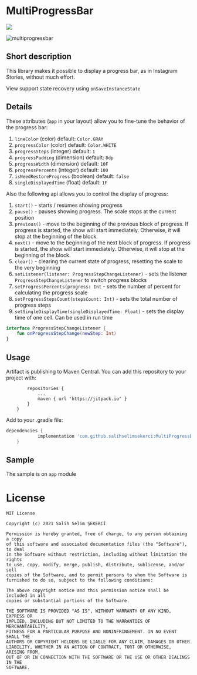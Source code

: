 # MultiProgressBar
[![](https://jitpack.io/v/salihselimsekerci/MultiProgressBar.svg)](https://jitpack.io/#salihselimsekerci/MultiProgressBar)


![multiprogressbar](https://user-images.githubusercontent.com/53614606/109932377-24ae0b00-7cdb-11eb-9b52-87fc160b4d2e.gif)


## Short description

This library makes it possible to display a progress bar, as in Instagram Stories, without much effort.

View support state recovery using `onSaveInstanceState`

## Details

These attributes (`app` in your layout) allow you to fine-tune the behavior of the progress bar:

1. `lineColor` (color) default: `Color.GRAY`
1. `progressColor` (color) default: `Color.WHITE`
1. `progressSteps` (integer) default: `1`
1. `progressPadding` (dimension) default: `8dp`
1. `progressWidth` (dimension) default: `10F`
1. `progressPercents` (integer) default: `100`
1. `isNeedRestoreProgress` (boolean) default: `false`
1. `singleDisplayedTime` (float) default: `1F`

Also the following api allows you to control the display of progress:

1. `start()` - starts / resumes showing progress
1. `pause()` - pauses showing progress. The scale stops at the current position
1. `previous()` - move to the beginning of the previous block of progress. If progress is started, the show will start immediately. Otherwise, it will stop at the beginning of the block.
1. `next()` - move to the beginning of the next block of progress. If progress is started, the show will start immediately. Otherwise, it will stop at the beginning of the block.
1. `clear()` - clearing the current state of progress, resetting the scale to the very beginning
1. `setListener(listener: ProgressStepChangeListener)` - sets the listener `ProgressStepChangeListener` to switch progress blocks
1. `setProgressPercents(progress: Int` - sets the number of percent for calculating the progress scale
1. `setProgressStepsCount(stepsCount: Int)` - sets the total number of progress steps
1. `setSingleDisplayTime(singleDisplayedTime: Float)` - sets the display time of one cell. Can be used in run time

``` kotlin
interface ProgressStepChangeListener {
    fun onProgressStepChange(newStep: Int)
}
```

## Usage

Artifact is publishing to Maven Central. You can add this repository to your project with:
```	allprojects {
		repositories {
			...
			maven { url 'https://jitpack.io' }
		}
	}
```

Add to your .gradle file:
```gradle
dependencies {
	        implementation 'com.github.salihselimsekerci:MultiProgressBar:Tag'
	}
```

## Sample

The sample is on `app` module


# License

    MIT License

    Copyright (c) 2021 Salih Selim ŞEKERCİ

    Permission is hereby granted, free of charge, to any person obtaining a copy
    of this software and associated documentation files (the "Software"), to deal
    in the Software without restriction, including without limitation the rights
    to use, copy, modify, merge, publish, distribute, sublicense, and/or sell
    copies of the Software, and to permit persons to whom the Software is
    furnished to do so, subject to the following conditions:

    The above copyright notice and this permission notice shall be included in all
    copies or substantial portions of the Software.

    THE SOFTWARE IS PROVIDED "AS IS", WITHOUT WARRANTY OF ANY KIND, EXPRESS OR
    IMPLIED, INCLUDING BUT NOT LIMITED TO THE WARRANTIES OF MERCHANTABILITY,
    FITNESS FOR A PARTICULAR PURPOSE AND NONINFRINGEMENT. IN NO EVENT SHALL THE
    AUTHORS OR COPYRIGHT HOLDERS BE LIABLE FOR ANY CLAIM, DAMAGES OR OTHER
    LIABILITY, WHETHER IN AN ACTION OF CONTRACT, TORT OR OTHERWISE, ARISING FROM,
    OUT OF OR IN CONNECTION WITH THE SOFTWARE OR THE USE OR OTHER DEALINGS IN THE
    SOFTWARE.
